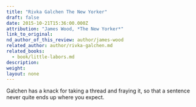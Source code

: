 ```yaml
---
title: "Rivka Galchen The New Yorker"
draft: false
date: 2015-10-21T15:36:00.000Z
attribution: "James Wood, *The New Yorker*"
link_to_original:
nd_author_of_this_review: author/james-wood
related_author: author/rivka-galchen.md
related_books:
  - book/little-labors.md
description:
weight:
layout: none
---
```

Galchen has a knack for taking a thread and fraying it, so that a sentence never quite ends up where you expect.

